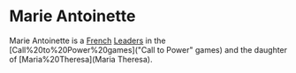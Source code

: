 # Marie Antoinette

Marie Antoinette is a [French](French) [Leaders](leader) in the [Call%20to%20Power%20games]("Call to Power" games) and the daughter of [Maria%20Theresa](Maria Theresa).